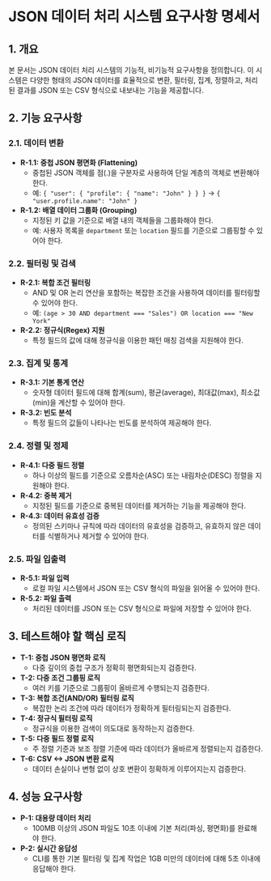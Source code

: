 # JSON 데이터 처리 시스템 요구사항 명세서

## 1. 개요
본 문서는 JSON 데이터 처리 시스템의 기능적, 비기능적 요구사항을 정의합니다. 이 시스템은 다양한 형태의 JSON 데이터를 효율적으로 변환, 필터링, 집계, 정렬하고, 처리된 결과를 JSON 또는 CSV 형식으로 내보내는 기능을 제공합니다.

## 2. 기능 요구사항

### 2.1. 데이터 변환
- **R-1.1: 중첩 JSON 평면화 (Flattening)**
  - 중첩된 JSON 객체를 점(.)을 구분자로 사용하여 단일 계층의 객체로 변환해야 한다.
  - 예: `{ "user": { "profile": { "name": "John" } } }` → `{ "user.profile.name": "John" }`
- **R-1.2: 배열 데이터 그룹화 (Grouping)**
  - 지정된 키 값을 기준으로 배열 내의 객체들을 그룹화해야 한다.
  - 예: 사용자 목록을 `department` 또는 `location` 필드를 기준으로 그룹핑할 수 있어야 한다.

### 2.2. 필터링 및 검색
- **R-2.1: 복합 조건 필터링**
  - AND 및 OR 논리 연산을 포함하는 복잡한 조건을 사용하여 데이터를 필터링할 수 있어야 한다.
  - 예: `(age > 30 AND department === "Sales") OR location === "New York"`
- **R-2.2: 정규식(Regex) 지원**
  - 특정 필드의 값에 대해 정규식을 이용한 패턴 매칭 검색을 지원해야 한다.

### 2.3. 집계 및 통계
- **R-3.1: 기본 통계 연산**
  - 숫자형 데이터 필드에 대해 합계(sum), 평균(average), 최대값(max), 최소값(min)을 계산할 수 있어야 한다.
- **R-3.2: 빈도 분석**
  - 특정 필드의 값들이 나타나는 빈도를 분석하여 제공해야 한다.

### 2.4. 정렬 및 정제
- **R-4.1: 다중 필드 정렬**
  - 하나 이상의 필드를 기준으로 오름차순(ASC) 또는 내림차순(DESC) 정렬을 지원해야 한다.
- **R-4.2: 중복 제거**
  - 지정된 필드를 기준으로 중복된 데이터를 제거하는 기능을 제공해야 한다.
- **R-4.3: 데이터 유효성 검증**
  - 정의된 스키마나 규칙에 따라 데이터의 유효성을 검증하고, 유효하지 않은 데이터를 식별하거나 제거할 수 있어야 한다.

### 2.5. 파일 입출력
- **R-5.1: 파일 입력**
  - 로컬 파일 시스템에서 JSON 또는 CSV 형식의 파일을 읽어올 수 있어야 한다.
- **R-5.2: 파일 출력**
  - 처리된 데이터를 JSON 또는 CSV 형식으로 파일에 저장할 수 있어야 한다.

## 3. 테스트해야 할 핵심 로직
- **T-1: 중첩 JSON 평면화 로직**
  - 다중 깊이의 중첩 구조가 정확히 평면화되는지 검증한다.
- **T-2: 다중 조건 그룹핑 로직**
  - 여러 키를 기준으로 그룹핑이 올바르게 수행되는지 검증한다.
- **T-3: 복합 조건(AND/OR) 필터링 로직**
  - 복잡한 논리 조건에 따라 데이터가 정확하게 필터링되는지 검증한다.
- **T-4: 정규식 필터링 로직**
  - 정규식을 이용한 검색이 의도대로 동작하는지 검증한다.
- **T-5: 다중 필드 정렬 로직**
  - 주 정렬 기준과 보조 정렬 기준에 따라 데이터가 올바르게 정렬되는지 검증한다.
- **T-6: CSV <-> JSON 변환 로직**
  - 데이터 손실이나 변형 없이 상호 변환이 정확하게 이루어지는지 검증한다.

## 4. 성능 요구사항
- **P-1: 대용량 데이터 처리**
  - 100MB 이상의 JSON 파일도 10초 이내에 기본 처리(파싱, 평면화)를 완료해야 한다.
- **P-2: 실시간 응답성**
  - CLI를 통한 기본 필터링 및 집계 작업은 1GB 미만의 데이터에 대해 5초 이내에 응답해야 한다.
